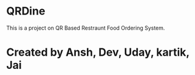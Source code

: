 # QRDine
This is a project on QR Based Restraunt Food Ordering System.

# Created by Ansh, Dev, Uday, kartik, Jai
